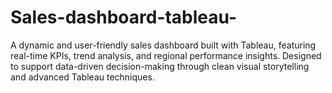 # Sales-dashboard-tableau-
 A dynamic and user-friendly sales dashboard built with Tableau, featuring real-time KPIs, trend analysis, and regional performance insights. Designed to support data-driven decision-making through clean visual storytelling and advanced Tableau techniques.
